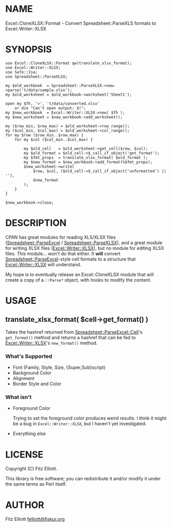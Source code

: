 # NAME

Excel::CloneXLSX::Format - Convert Spreadsheet::ParseXLS formats to Excel::Writer::XLSX

# SYNOPSIS

    use Excel::CloneXLSX::Format qw(translate_xlsx_format);
    use Excel::Writer::XLSX;
    use Safe::Isa;
    use Spreadsheet::ParseXLSX;

    my $old_workbook  = Spreadsheet::ParseXLSX->new->parse('t/data/sample.xlsx');
    my $old_worksheet = $old_workbook->worksheet('Sheet1');

    open my $fh, '>', 't/data/converted.xlsx'
        or die "Can't open output: $!";
    my $new_workbook  = Excel::Writer::XLSX->new( $fh );
    my $new_worksheet = $new_workbook->add_worksheet();

    my ($row_min, $row_max) = $old_worksheet->row_range();
    my ($col_min, $col_max) = $old_worksheet->col_range();
    for my $row ($row_min..$row_max) {
        for my $col ($col_min..$col_max) {

            my $old_cell   = $old_worksheet->get_cell($row, $col);
            my $old_format = $old_cell->$_call_if_object('get_format');
            my $fmt_props  = translate_xlsx_format( $old_format );
            my $new_format = $new_workbook->add_format(%$fmt_props);
            $new_worksheet->write(
                $row, $col, ($old_cell->$_call_if_object('unformatted') || ''),
                $new_format
            );
        }
    }

    $new_workbook->close;

# DESCRIPTION

CPAN has great modules for reading XLS/XLSX files
([Spreadsheet::ParseExcel](https://metacpan.org/pod/Spreadsheet::ParseExcel) / [Spreadsheet::ParseXLSX](https://metacpan.org/pod/Spreadsheet::ParseXLSX)), and a great
module for writing XLSX files ([Excel::Writer::XLSX](https://metacpan.org/pod/Excel::Writer::XLSX)), but no module
for editing XLSX files.  _This_ module... won't do that either.  It
**will** convert [Spreadsheet::ParseExcel](https://metacpan.org/pod/Spreadsheet::ParseExcel)-style cell formats to a
structure that [Excel::Writer::XLSX](https://metacpan.org/pod/Excel::Writer::XLSX) will understand.

My hope is to eventually release an Excel::CloneXLSX module that will
create a copy of a `::Parse*` object, with hooks to modify the
content.

# USAGE

## translate\_xlsx\_format( $cell->get\_format() )

Takes the hashref returned from [Spreadsheet::ParseExcel::Cell](https://metacpan.org/pod/Spreadsheet::ParseExcel::Cell)'s
`get_format()` method and returns a hashref that can be fed to
[Excel::Writer::XLSX](https://metacpan.org/pod/Excel::Writer::XLSX)'s `new_format()` method.

### What's Supported

- Font (Family, Style, Size, {Super,Sub}script)
- Background Color
- Alignment
- Border Style and Color

### What isn't

- Foreground Color

    Trying to set the foreground color produces weird results.  I think it
    might be a bug in `Excel::Writer::XLSX`, but I haven't yet
    investigated.

- Everything else

# LICENSE

Copyright (C) Fitz Elliott.

This library is free software; you can redistribute it and/or modify
it under the same terms as Perl itself.

# AUTHOR

Fitz Elliott <felliott@fiskur.org>
